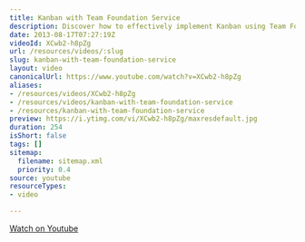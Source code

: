 ```yaml
---
title: Kanban with Team Foundation Service
description: Discover how to effectively implement Kanban using Team Foundation Service to enhance your team's workflow and boost productivity.
date: 2013-08-17T07:27:19Z
videoId: XCwb2-h8pZg
url: /resources/videos/:slug
slug: kanban-with-team-foundation-service
layout: video
canonicalUrl: https://www.youtube.com/watch?v=XCwb2-h8pZg
aliases:
- /resources/videos/XCwb2-h8pZg
- /resources/videos/kanban-with-team-foundation-service
- /resources/kanban-with-team-foundation-service
preview: https://i.ytimg.com/vi/XCwb2-h8pZg/maxresdefault.jpg
duration: 254
isShort: false
tags: []
sitemap:
  filename: sitemap.xml
  priority: 0.4
source: youtube
resourceTypes:
- video

---
```

  
 [Watch on Youtube](https://www.youtube.com/watch?v=XCwb2-h8pZg)
